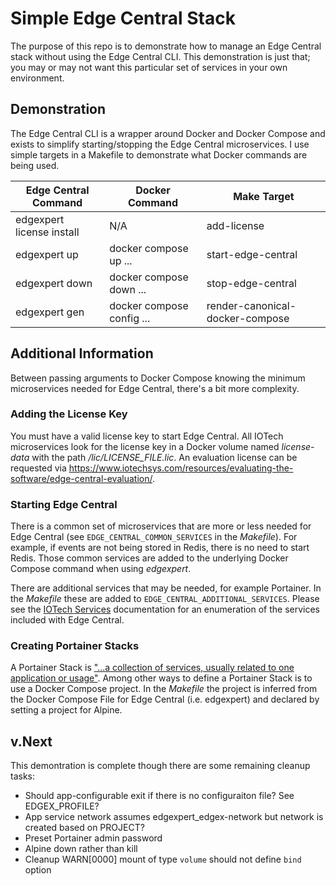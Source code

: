 # Simple Edge Central Stack

The purpose of this repo is to demonstrate how to manage an Edge Central stack without using the Edge Central CLI. This demonstration is just that; you may or may not want this particular set of services in your own environment.

## Demonstration

The Edge Central CLI is a wrapper around Docker and Docker Compose and exists to simplify starting/stopping the Edge Central microservices. I use simple targets in a Makefile to demonstrate what Docker commands are being used.

| Edge Central Command | Docker Command | Make Target |
| --- | --- | --- |
| edgexpert license install | N/A | add-license |
| edgexpert up | docker compose up ... | start-edge-central |
| edgexpert down | docker compose down ... | stop-edge-central |
| edgexpert gen | docker compose config ... | render-canonical-docker-compose |

## Additional Information

Between passing arguments to Docker Compose knowing the minimum microservices needed for Edge Central, there's a bit more complexity.

### Adding the License Key

You must have a valid license key to start Edge Central. All IOTech microservices look for the license key in a Docker volume named _license-data_ with the path _/lic/LICENSE_FILE.lic_. An evaluation license can be requested via <https://www.iotechsys.com/resources/evaluating-the-software/edge-central-evaluation/>.

### Starting Edge Central

There is a common set of microservices that are more or less needed for Edge Central (see `EDGE_CENTRAL_COMMON_SERVICES` in the _Makefile_). For example, if events are not being stored in Redis, there is no need to start Redis. Those common services are added to the underlying Docker Compose command when using _edgexpert_.

There are additional services that may be needed, for example Portainer. In the _Makefile_ these are added to `EDGE_CENTRAL_ADDITIONAL_SERVICES`. Please see the [IOTech Services](https://docs.iotechsys.com/edge-xpert23/cli/cli-services.html) documentation for an enumeration of the services included with Edge Central.

### Creating Portainer Stacks

A Portainer Stack is ["...a collection of services, usually related to one application or usage"](https://docs.portainer.io/user/docker/stacks). Among other ways to define a Portainer Stack is to use a Docker Compose project. In the _Makefile_ the project is inferred from the Docker Compose File for Edge Central (i.e. edgexpert) and declared by setting a project for Alpine.

## v.Next

This demontration is complete though there are some remaining cleanup tasks:

- Should app-configurable exit if there is no configuraiton file? See EDGEX_PROFILE?
- App service network assumes edgexpert_edgex-network but network is created based on PROJECT?
- Preset Portainer admin password
- Alpine down rather than kill
- Cleanup WARN[0000] mount of type `volume` should not define `bind` option
